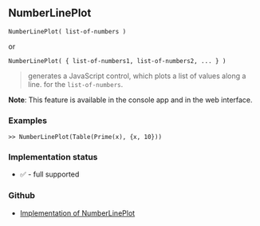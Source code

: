 ## NumberLinePlot

```
NumberLinePlot( list-of-numbers )  
```

or

```
NumberLinePlot( { list-of-numbers1, list-of-numbers2, ... } )   
```

> generates a JavaScript control, which plots a list of values along a line. for the `list-of-numbers`.
	 
**Note**: This feature is available in the console app and in the web interface.

### Examples
 
```
>> NumberLinePlot(Table(Prime(x), {x, 10}))
```
 

### Implementation status

* &#x2705; - full supported

### Github

* [Implementation of NumberLinePlot](https://github.com/axkr/symja_android_library/blob/master/symja_android_library/matheclipse-core/src/main/java/org/matheclipse/core/reflection/system/NumberLinePlot.java#L15) 
